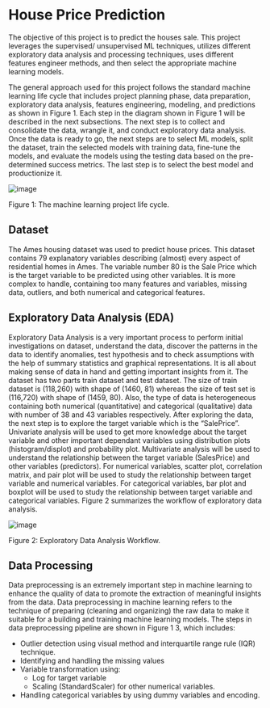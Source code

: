 # House Price Prediction

The objective of this project is to predict the houses sale. This project leverages the supervised/ unsupervised ML techniques, utilizes different exploratory data analysis and processing techniques, uses different features engineer methods, and then select the appropriate machine learning models. 

The general approach used for this project follows the standard machine learning life cycle that includes project planning phase, data preparation, exploratory data analysis, features engineering, modeling, and predictions as shown in Figure 1. Each step in the diagram shown in Figure 1 will be described in the next subsections.
The next step is to collect and consolidate the data, wrangle it, and conduct exploratory data analysis. Once the data is ready to go, the next steps are to select ML models, split the dataset, train the selected models with training data, fine-tune the models, and evaluate the models using the testing data based on the pre-determined success metrics. The last step is to select the best model and productionize it. 

![image](https://user-images.githubusercontent.com/89004966/167239297-c72af1df-e1b8-4fa3-8166-10c90a9d540c.png)

Figure 1: The machine learning project life cycle.


## Dataset

The Ames housing dataset  was used to predict house prices. This dataset contains 79 explanatory variables describing (almost) every aspect of residential homes in Ames. The variable number 80 is the Sale Price which is the target variable to be predicted using other variables. It is more complex to handle, containing too many features and variables, missing data, outliers, and both numerical and categorical features.

## Exploratory Data Analysis (EDA)

Exploratory Data Analysis is a very important process to perform initial investigations on dataset, understand the data, discover the patterns in the data to identify anomalies, test hypothesis and to check assumptions with the help of summary statistics and graphical representations. It is all about making sense of data in hand and getting important insights from it.
The dataset has two parts train dataset and test dataset. The size of train dataset is (118,260) with shape of (1460, 81) whereas the size of test set is (116,720) with shape of (1459, 80). Also, the type of data is heterogeneous containing both numerical (quantitative) and categorical (qualitative) data with number of 38 and 43 variables respectively.
After exploring the data, the next step is to explore the target variable which is the “SalePrice”. Univariate analysis will be used to get more knowledge about the target variable and other important dependant variables using distribution plots (histogram/displot) and probability plot. Multivariate analysis will be used to understand the relationship between the target variable (SalesPrice) and other variables (predictors). For numerical variables, scatter plot, correlation matrix, and pair plot will be used to study the relationship between target variable and numerical variables. For categorical variables, bar plot and boxplot will be used to study the relationship between target variable and categorical variables. Figure 2 summarizes the workflow of exploratory data analysis.

![image](https://user-images.githubusercontent.com/89004966/167241146-fcf3e406-701b-48a6-bfe2-8513c690f55e.png)

Figure 2: Exploratory Data Analysis Workflow.

## Data Processing 

Data preprocessing is an extremely important step in machine learning to enhance the quality of data to promote the extraction of meaningful insights from the data. Data preprocessing in machine learning refers to the technique of preparing (cleaning and organizing) the raw data to make it suitable for a building and training machine learning models. The steps in data preprocessing pipeline are shown in Figure ‎1 3, which includes:
- Outlier detection using visual method and interquartile range rule (IQR) technique.
- Identifying and handling the missing values
- Variable transformation using:
  - Log for target variable
  - Scaling (StandardScaler) for other numerical variables.
- Handling categorical variables by using dummy variables and encoding.



